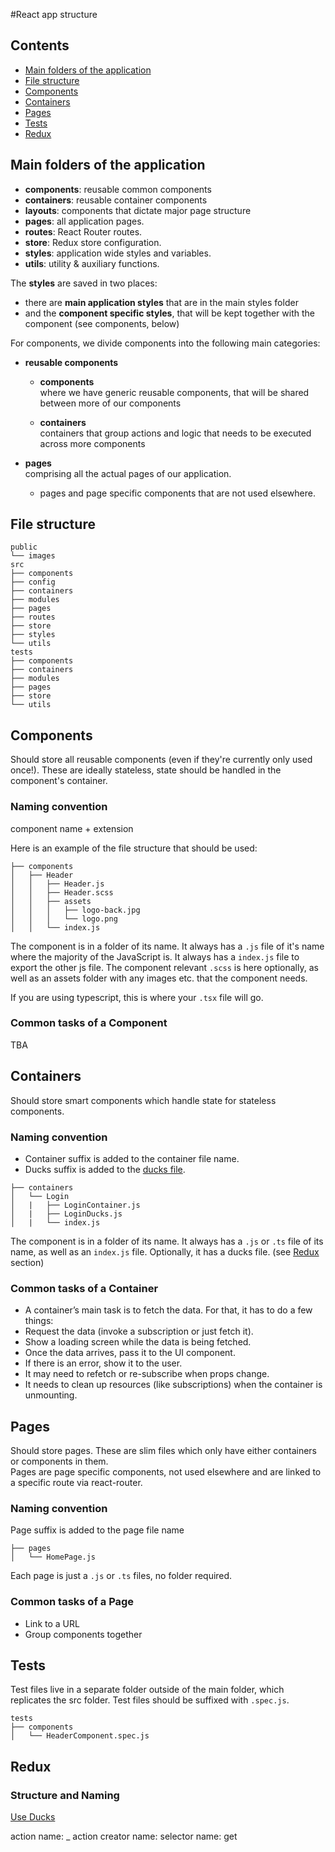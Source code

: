 #React app structure
## Contents
* [Main folders of the application](#main-folders-of-the-application)
* [File structure](#file-structure)
* [Components](#components)
* [Containers](#containers)
* [Pages](#pages)
* [Tests](#tests)
* [Redux](#redux)

## Main folders of the application
* **components**: reusable common components
* **containers**: reusable container components
* **layouts**: components that dictate major page structure
* **pages**: all application pages.
* **routes**: React Router routes.
* **store**: Redux store configuration.
* **styles**: application wide styles and variables.
* **utils**: utility & auxiliary functions.  

The **styles** are saved in two places:
* there are **main application styles** that are in the main styles folder
* and the **component specific styles**, that will be kept together with the component (see components, below)

For components, we divide components into the following main categories:

* **reusable components**
	* **components**  
	where we have generic reusable components, that will be shared between more of our components

	* **containers**  
	containers that group actions and logic that needs to be executed across more components
	
* **pages**  
comprising all the actual pages of our application.

	* pages and page specific components that are not used elsewhere.

## File structure
```
public
└── images
src
├── components
├── config
├── containers
├── modules
├── pages
├── routes
├── store
├── styles
└── utils
tests
├── components
├── containers
├── modules
├── pages
├── store
└── utils
```

## Components
Should store all reusable components (even if they're currently only used once!). These are ideally stateless, state should be handled in the component's container.

### Naming convention
component name + extension

Here is an example of the file structure that should be used:

```
├── components
│   ├── Header
│   │   ├── Header.js
│   │   ├── Header.scss
│   │   ├── assets
│   │   │   ├── logo-back.jpg
│   │   │   └── logo.png
│   │   └── index.js
```

The component is in a folder of its name. It always has a `.js` file of it's name where the majority of the JavaScript is. It always has a `index.js` file to export the other js file. The component relevant `.scss` is here optionally, as well as an assets folder with any images etc. that the component needs.

If you are using typescript, this is where your `.tsx` file will go.

### Common tasks of a Component
TBA

## Containers
Should store smart components which handle state for stateless components.

### Naming convention
* Container suffix is added to the container file name.  
* Ducks suffix is added to the [ducks file](https://github.com/erikras/ducks-modular-redux).

```
├── containers
│   └── Login
│   |   ├── LoginContainer.js
│   |   ├── LoginDucks.js
│   |   └── index.js
```

The component is in a folder of its name. It always has a `.js` or `.ts` file of its name, as well as an `index.js` file. Optionally, it has a ducks file. (see [Redux](#redux) section)

### Common tasks of a Container
* A container’s main task is to fetch the data. For that, it has to do a few things:
* Request the data (invoke a subscription or just fetch it).
* Show a loading screen while the data is being fetched.
* Once the data arrives, pass it to the UI component.
* If there is an error, show it to the user.
* It may need to refetch or re-subscribe when props change.
* It needs to clean up resources (like subscriptions) when the container is unmounting.

## Pages
Should store pages. These are slim files which only have either containers or components in them.  
Pages are page specific components, not used elsewhere and are linked to a specific route via react-router. 

### Naming convention
Page suffix is added to the page file name

```
├── pages
│   └── HomePage.js
```

Each page is just a `.js` or `.ts` files, no folder required.

### Common tasks of a Page
* Link to a URL
* Group components together

## Tests
Test files live in a separate folder outside of the main folder, which replicates the src folder. Test files should be suffixed with `.spec.js`.

```
tests
├── components
│   └── HeaderComponent.spec.js
```

## Redux

### Structure and Naming

[Use Ducks](https://github.com/erikras/ducks-modular-redux)

action name: <NOUN>_<VERB>
action creator name: <verb><Noun>
selector name: get<Noun>
